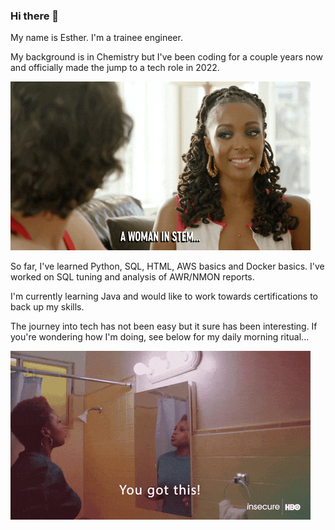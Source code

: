 ### Hi there 👋

My name is Esther. I'm a trainee engineer.

My background is in Chemistry but I've been coding for a couple years now and officially made the jump to a tech role in 2022.

<!-- Woman in stem GIF-->

![](https://github.com/e-makinde/e-makinde/blob/main/resources/woman%20in%20stem%20gif.gif)

So far, I've learned Python, SQL, HTML, AWS basics and Docker basics. I've worked on SQL tuning and analysis of AWR/NMON reports.

I'm currently learning Java and would like to work towards certifications to back up my skills.

The journey into tech has not been easy but it sure has been interesting. If you're wondering how I'm doing, see below for my daily morning ritual...

<!-- Insecure GIF -->

![](https://github.com/e-makinde/e-makinde/blob/main/resources/insecure%20gif.gif)

<!--
**e-makinde/e-makinde** is a ✨ _special_ ✨ repository because its `README.md` (this file) appears on your GitHub profile.

Here are some ideas to get you started:

- 🔭 I’m currently working on ...
- 🌱 I’m currently learning ...
- 👯 I’m looking to collaborate on ...
- 🤔 I’m looking for help with ...
- 💬 Ask me about ...
- 📫 How to reach me: ...
- 😄 Pronouns: ...
- ⚡ Fun fact: ...
-->

